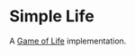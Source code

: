 
Simple Life
===========

[gol]: http://en.wikipedia.org/wiki/Conway%27s_Game_of_Life

A [Game of Life][gol] implementation.
